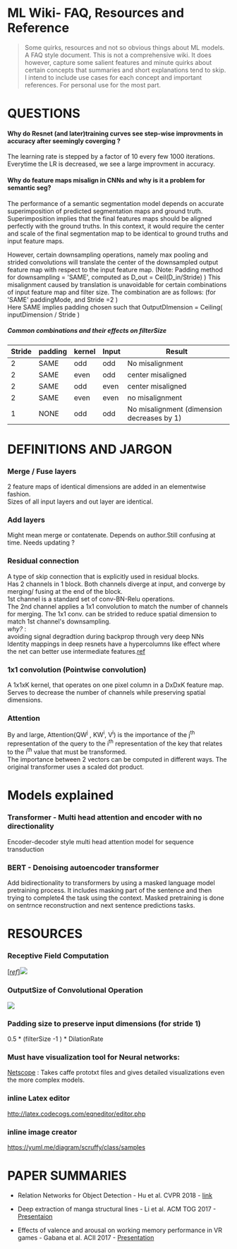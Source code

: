 # ML Wiki- FAQ, Resources and Reference
>Some quirks, resources and not so obvious things about ML models. A FAQ style document.
>This is not a comprehensive wiki. It does however, capture some salient features and minute quirks about certain concepts that summaries and short explanations tend to skip.        
>I intend to include use cases for each concept and important references.
>For personal use for the most part.

# QUESTIONS

#### Why do Resnet (and later)training curves see step-wise improvments in accuracy after seemingly coverging ?
The learning rate is stepped by a factor of 10 every few 1000 iterations. Everytime the LR is decreased, we see a large improvment in accuracy.

#### Why do feature maps misalign in CNNs and why is it a problem for semantic seg?
The performance of a semantic segmentation model depends on accurate superimposition of predicted segmentation maps and ground truth.      
Superimposition implies that the final features maps should be aligned perfectly with the ground truths. In this context,   it would require the center and scale of the final segmentation map to be identical to ground truths and input feature maps.

However, certain downsampling operations, namely max pooling and strided convolutions will translate the center of the downsampled output feature map with respect to the input feature map. (Note: Padding method for downsampling = 'SAME', computed as D_out = Ceil(D_in/Stride) )
This misalignment caused by translation is unavoidable for certain combinations of input feature map and filter size.
The combination are as follows: (for 'SAME' paddingMode, and Stride =2 )     
Here SAME implies padding chosen such that OutputDImension = Ceiling( inputDimension / Stride )

##### Common combinations and their effects on filterSize 

| Stride  | padding |kernel  | Input | Result
| ------------- | ------------- |------------- | ------------- | ------------- |
| 2  | SAME  |  odd| odd |No misalignment | 
| 2  | SAME  |  even | odd |center misaligned | 
| 2  | SAME  |  odd | even |center misaligned | 
| 2  | SAME  |  even | even |no misalignment |
| 1  | NONE  | odd | odd |No misalignment (dimension decreases by 1) |

# DEFINITIONS AND JARGON

### Merge / Fuse layers 
2 feature maps of identical dimensions are added in an elementwise fashion.         
Sizes of all input layers and out layer are identical.      

### Add layers
Might mean merge or contatenate. Depends on author.Still confusing at time. Needs updating ?

### Residual connection 
A type of skip connection that is explicitly used in residual blocks.       
Has 2 channels in 1 block. Both channels diverge at input, and converge by merging/ fusing at the end of the block.      
1st channel is a standard set of conv-BN-Relu operations.      
The 2nd channel applies a 1x1 convolution to match the number of channels for merging. The 1x1 conv. can be strided to reduce spatial dimension to match 1st channel's downsampling.     
*why?* :    
avoiding signal degradtion during backprop through very deep NNs      
Identity mappings in deep resnets have a hypercolumns like effect where the net can better use intermediate features.[ref](https://arxiv.org/abs/1603.05027) 

### 1x1 convolution (Pointwise convolution)
A 1x1xK kernel, that operates on one pixel column in a DxDxK feature map.     
Serves to decrease the number of channels while preserving spatial dimensions.

### Attention
By and large, Attention(QW<sup>j</sup> , KW<sup>i</sup>, V<sup>i</sup>) is the importance of the j<sup>th</sup> representation of the query to the i<sup>th</sup> representation of the key that relates to the i<sup>th</sup> value that must be transformed.         
The importance between 2 vectors can be computed in different ways. The original transformer uses a scaled dot product.

# Models explained 

### Transformer - Multi head attention and encoder with no directionality
Encoder-decoder style multi head attention model for sequence transduction

### BERT - Denoising autoencoder transformer
Add bidirectionality to transformers by using a masked language model pretraining process. It includes masking part of the sentence and then trying to complete4 the task using the context. Masked pretraining is done on sentrnce reconstruction and next sentence predictions tasks.

# RESOURCES

### Receptive Field Computation
[[*ref*]](https://stackoverflow.com/questions/35582521/how-to-calculate-receptive-field-size)![](https://raw.githubusercontent.com/AnishPimpley/ML-wiki/master/CodeCogsEqn.png)

### OutputSize of Convolutional Operation
![](https://raw.githubusercontent.com/AnishPimpley/ML-wiki/master/png.png)

### Padding size to  preserve input dimensions (for stride 1)
0.5 * (filterSize -1 ) * DilationRate

### Must have visualization tool for Neural networks:
[Netscope](http://ethereon.github.io/netscope/quickstart.html) : Takes caffe prototxt files and gives detailed visualizations even the more complex models.

### inline Latex editor
http://latex.codecogs.com/eqneditor/editor.php

### inline image creator
https://yuml.me/diagram/scruffy/class/samples

# PAPER SUMMARIES

* Relation Networks for Object Detection - Hu et al. CVPR 2018 - [link](https://github.com/AnishPimpley/Personal-ML-FAQ/blob/master/Summaries/RelationNetworksForObjectDetection.md)     

* Deep extraction of manga structural lines - Li et al. ACM TOG 2017 - [Presentaion](https://docs.google.com/presentation/d/1tgEAshcduu6F-ZtREg-hK7pIOyhsnmWOhnF78dtFQg0/edit?usp=sharing)

* Effects of valence and arousal on working memory performance in VR games - Gabana et al. ACII 2017 - [Presentation](https://docs.google.com/presentation/d/12me2wJxNHPe08m9V_zlM6tTTwZnhSPro0NPwmn7VMmA/edit?usp=sharing)
